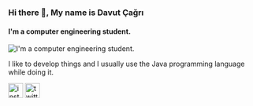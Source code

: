 ### Hi there 👋, My name is Davut Çağrı
#### I'm a computer engineering student.
![I'm a computer engineering student.](https://www.digitaland.tv/wp-content/uploads/2016/03/banner_developer-.jpg)

I like to develop things and I usually use the Java programming language while doing it.



[<img src='https://cdn.jsdelivr.net/npm/simple-icons@3.0.1/icons/instagram.svg' alt='instagram' height='30'>](https://www.instagram.com/https://www.instagram.com/davutcagri//)  [<img src='https://cdn.jsdelivr.net/npm/simple-icons@3.0.1/icons/twitter.svg' alt='twitter' height='30'>](https://twitter.com/https://twitter.com/davutcagri0)  

